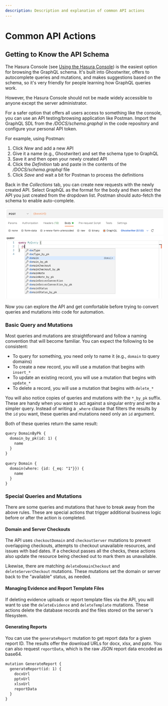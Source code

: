 ```yaml
---
description: Description and explanation of common API actions
---
```


# Common API Actions

## Getting to Know the API Schema

The Hasura Console (see [Using the Hasura Console](using-the-hasura-console.md)) is the easiest option for browsing the GraphQL schema. It's built into Ghostwriter, offers to autocomplete queries and mutations, and makes suggestions based on the schema, so it's very friendly for people learning how GraphQL queries work.

However, the Hasura Console should not be made widely accessible to anyone except the server administrator.&#x20;

For a safer option that offers all users access to something like the console, you can use an API testing/browsing application like Postman. Import the GraphQL SDL from the _/DOCS/schema.graphql_ in the code repository and configure your personal API token.

For example, using Postman:

1. Click _New_ and add a new API
2. Give it a name (e.g., Ghostwriter) and set the schema type to GraphQL
3. Save it and then open your newly created API
4. Click the _Definition_ tab and paste in the contents of the _/DOCS/schema.graphql_ file
5. Click _Save_ and wait a bit for Postman to process the definitions

Back in the _Collections_ tab, you can create new requests with the newly created API. Select GraphQL as the format for the body and then select the API you just created from the dropdown list. Postman should auto-fetch the schema to enable auto-complete.

![Atocomplete in the Postman Application](<../../.gitbook/assets/image (32).png>)

Now you can explore the API and get comfortable before trying to convert queries and mutations into code for automation.

### Basic Query and Mutations

Most queries and mutations are straightforward and follow a naming convention that will become familiar. You can expect the following to be consistent:

* To query for something, you need only to name it (e.g., `domain` to query domains)
* To create a new record, you will use a mutation that begins with `insert_*`
* To update an existing record, you will use a mutation that begins with `update_*`
* To delete a record, you will use a mutation that begins with `delete_*`

You will also notice copies of queries and mutations with the `*_by_pk` suffix. These are handy when you want to act against a singular entry and write a simpler query. Instead of writing a `_where` clause that filters the results by the `id` you want, these queries and mutations need only an `id` argument.

Both of these queries return the same result:

```
query DomainByPk {
  domain_by_pk(id: 1) {
    name
  }
}

query Domain {
  domain(where: {id: {_eq: "1"}}) {
    name
  }
}
```

### Special Queries and Mutations

There are some queries and mutations that have to break away from the above rules. These are special actions that trigger additional business logic before or after the action is completed.

#### Domain and Server Checkouts

The API uses `checkoutDomain` and `checkoutServer` mutations to prevent overlapping checkouts, attempts to checkout unavailable resources, and issues with bad dates. If a checkout passes all the checks, these actions also update the resource being checked out to mark them as unavailable.

Likewise, there are matching `deleteDomainCheckout` and `deleteServerCheckout` mutations. These mutations set the domain or server back to the "available" status, as needed.

#### Managing Evidence and Report Template Files

If deleting evidence uploads or report template files via the API, you will want to use the `deleteEvidence` and `deleteTemplate` mutations. These actions delete the database records and the files stored on the server's filesystem.

#### Generating Reports

You can use the `generateReport` mutation to get report data for a given report ID. The results offer the download URLs for docx, xlsx, and pptx. You can also request `reportData`, which is the raw JSON report data encoded as base64.

```
mutation GenerateReport {
  generateReport(id: 1) {
    docxUrl
    pptxUrl
    xlsxUrl
    reportData
  }
}
```
